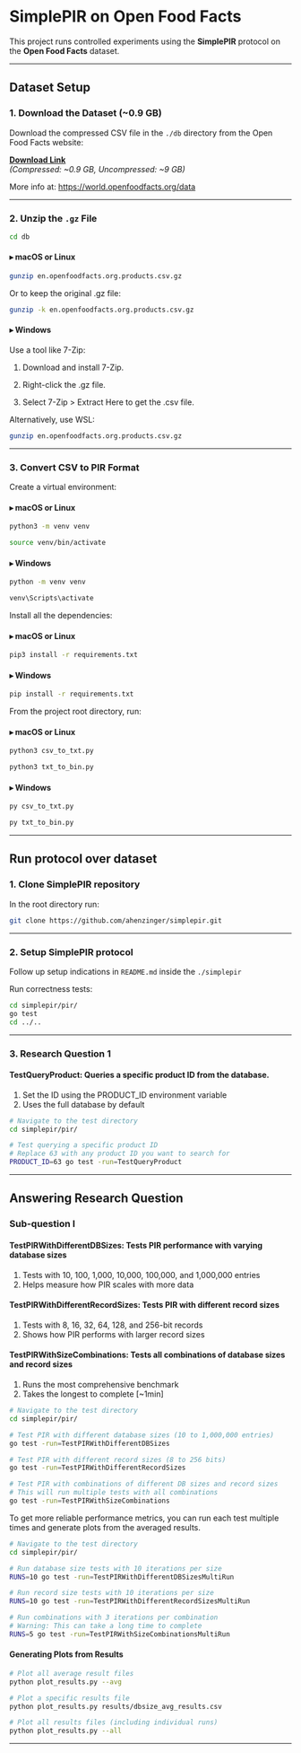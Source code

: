 # SimplePIR on Open Food Facts

This project runs controlled experiments using the **SimplePIR** protocol on the **Open Food Facts** dataset.

---

## Dataset Setup

### 1. Download the Dataset (~0.9 GB)

Download the compressed CSV file in the `./db` directory from the Open Food Facts website:

**[Download Link](https://static.openfoodfacts.org/data/en.openfoodfacts.org.products.csv.gz)**  
_(Compressed: ~0.9 GB, Uncompressed: ~9 GB)_

More info at: https://world.openfoodfacts.org/data

---

### 2. Unzip the `.gz` File

```bash
cd db
```

#### ▸ macOS or Linux

```bash
gunzip en.openfoodfacts.org.products.csv.gz
```

Or to keep the original .gz file:

```bash
gunzip -k en.openfoodfacts.org.products.csv.gz
```

#### ▸ Windows

Use a tool like 7-Zip:

1. Download and install 7-Zip.

2. Right-click the .gz file.

3. Select 7-Zip > Extract Here to get the .csv file.

Alternatively, use WSL:

```bash
gunzip en.openfoodfacts.org.products.csv.gz
```

---

### 3. Convert CSV to PIR Format

Create a virtual environment:

#### ▸ macOS or Linux

```bash
python3 -m venv venv

source venv/bin/activate
```

#### ▸ Windows

```bash
python -m venv venv

venv\Scripts\activate
```

Install all the dependencies:

#### ▸ macOS or Linux

```bash
pip3 install -r requirements.txt
```

#### ▸ Windows

```bash
pip install -r requirements.txt
```

From the project root directory, run:

#### ▸ macOS or Linux

```bash
python3 csv_to_txt.py

python3 txt_to_bin.py
```

#### ▸ Windows

```bash
py csv_to_txt.py

py txt_to_bin.py
```

---

## Run protocol over dataset

### 1. Clone SimplePIR repository

In the root directory run:

```bash
git clone https://github.com/ahenzinger/simplepir.git
```

---

### 2. Setup SimplePIR protocol

Follow up setup indications in `README.md` inside the `./simplepir`

Run correctness tests:

```bash
cd simplepir/pir/
go test
cd ../..
```

---

### 3. Research Question 1

#### TestQueryProduct: Queries a specific product ID from the database.

1. Set the ID using the PRODUCT_ID environment variable
2. Uses the full database by default


```bash
# Navigate to the test directory
cd simplepir/pir/

# Test querying a specific product ID
# Replace 63 with any product ID you want to search for
PRODUCT_ID=63 go test -run=TestQueryProduct
```

---


## Answering Research Question

### Sub-question I 

#### TestPIRWithDifferentDBSizes: Tests PIR performance with varying database sizes

1. Tests with 10, 100, 1,000, 10,000, 100,000, and 1,000,000 entries
2. Helps measure how PIR scales with more data

#### TestPIRWithDifferentRecordSizes: Tests PIR with different record sizes

1. Tests with 8, 16, 32, 64, 128, and 256-bit records
2. Shows how PIR performs with larger record sizes

#### TestPIRWithSizeCombinations: Tests all combinations of database sizes and record sizes

1. Runs the most comprehensive benchmark
2. Takes the longest to complete [~1min]

```bash
# Navigate to the test directory
cd simplepir/pir/

# Test PIR with different database sizes (10 to 1,000,000 entries)
go test -run=TestPIRWithDifferentDBSizes

# Test PIR with different record sizes (8 to 256 bits)
go test -run=TestPIRWithDifferentRecordSizes

# Test PIR with combinations of different DB sizes and record sizes
# This will run multiple tests with all combinations
go test -run=TestPIRWithSizeCombinations
```

To get more reliable performance metrics, you can run each test multiple times and generate plots from the averaged results.

```bash
# Navigate to the test directory
cd simplepir/pir/

# Run database size tests with 10 iterations per size
RUNS=10 go test -run=TestPIRWithDifferentDBSizesMultiRun

# Run record size tests with 10 iterations per size
RUNS=10 go test -run=TestPIRWithDifferentRecordSizesMultiRun

# Run combinations with 3 iterations per combination
# Warning: This can take a long time to complete
RUNS=5 go test -run=TestPIRWithSizeCombinationsMultiRun
```

#### Generating Plots from Results

```bash
# Plot all average result files
python plot_results.py --avg

# Plot a specific results file
python plot_results.py results/dbsize_avg_results.csv

# Plot all results files (including individual runs)
python plot_results.py --all
```

---
